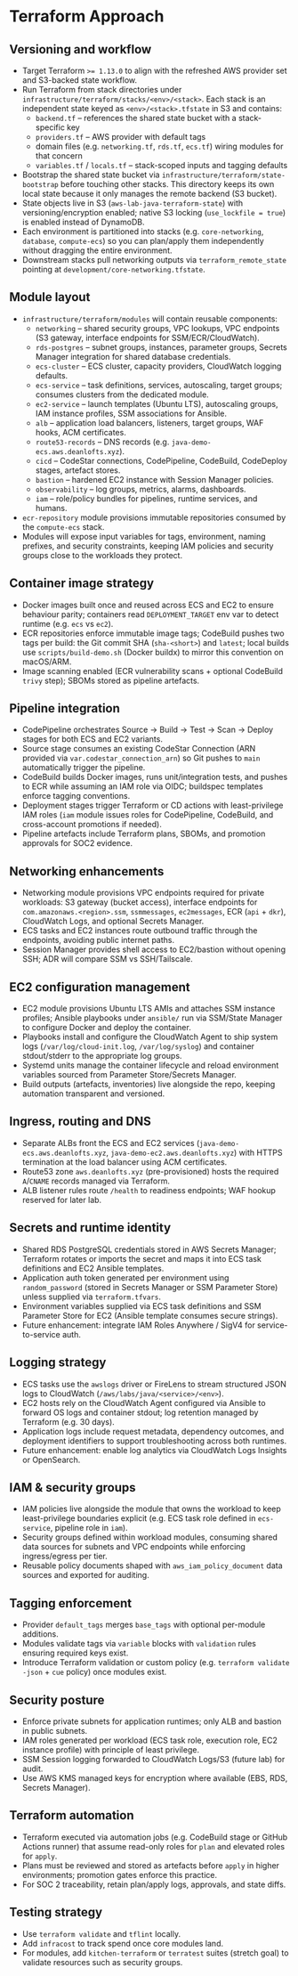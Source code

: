 # Terraform Approach

## Versioning and workflow

- Target Terraform `>= 1.13.0` to align with the refreshed AWS provider set and S3-backed state workflow.
- Run Terraform from stack directories under `infrastructure/terraform/stacks/<env>/<stack>`. Each stack is an independent state keyed as `<env>/<stack>.tfstate` in S3 and contains:
  - `backend.tf` – references the shared state bucket with a stack-specific key
  - `providers.tf` – AWS provider with default tags
  - domain files (e.g. `networking.tf`, `rds.tf`, `ecs.tf`) wiring modules for that concern
  - `variables.tf` / `locals.tf` – stack-scoped inputs and tagging defaults
- Bootstrap the shared state bucket via `infrastructure/terraform/state-bootstrap` before touching other stacks. This directory keeps its own local state because it only manages the remote backend (S3 bucket).
- State objects live in S3 (`aws-lab-java-terraform-state`) with versioning/encryption enabled; native S3 locking (`use_lockfile = true`) is enabled instead of DynamoDB.
- Each environment is partitioned into stacks (e.g. `core-networking`, `database`, `compute-ecs`) so you can plan/apply them independently without dragging the entire environment.
- Downstream stacks pull networking outputs via `terraform_remote_state` pointing at `development/core-networking.tfstate`.

## Module layout

- `infrastructure/terraform/modules` will contain reusable components:
  - `networking` – shared security groups, VPC lookups, VPC endpoints (S3 gateway, interface endpoints for SSM/ECR/CloudWatch).
  - `rds-postgres` – subnet groups, instances, parameter groups, Secrets Manager integration for shared database credentials.
  - `ecs-cluster` – ECS cluster, capacity providers, CloudWatch logging defaults.
  - `ecs-service` – task definitions, services, autoscaling, target groups; consumes clusters from the dedicated module.
  - `ec2-service` – launch templates (Ubuntu LTS), autoscaling groups, IAM instance profiles, SSM associations for Ansible.
  - `alb` – application load balancers, listeners, target groups, WAF hooks, ACM certificates.
  - `route53-records` – DNS records (e.g. `java-demo-ecs.aws.deanlofts.xyz`).
  - `cicd` – CodeStar connections, CodePipeline, CodeBuild, CodeDeploy stages, artefact stores.
  - `bastion` – hardened EC2 instance with Session Manager policies.
  - `observability` – log groups, metrics, alarms, dashboards.
  - `iam` – role/policy bundles for pipelines, runtime services, and humans.
- `ecr-repository` module provisions immutable repositories consumed by the `compute-ecs` stack.
- Modules will expose input variables for tags, environment, naming prefixes, and security constraints, keeping IAM policies and security groups close to the workloads they protect.

## Container image strategy

- Docker images built once and reused across ECS and EC2 to ensure behaviour parity; containers read `DEPLOYMENT_TARGET` env var to detect runtime (e.g. `ecs` vs `ec2`).
- ECR repositories enforce immutable image tags; CodeBuild pushes two tags per build: the Git commit SHA (`sha-<short>`) and `latest`; local builds use `scripts/build-demo.sh` (Docker buildx) to mirror this convention on macOS/ARM.
- Image scanning enabled (ECR vulnerability scans + optional CodeBuild `trivy` step); SBOMs stored as pipeline artefacts.

## Pipeline integration

- CodePipeline orchestrates Source → Build → Test → Scan → Deploy stages for both ECS and EC2 variants.
- Source stage consumes an existing CodeStar Connection (ARN provided via `var.codestar_connection_arn`) so Git pushes to `main` automatically trigger the pipeline.
- CodeBuild builds Docker images, runs unit/integration tests, and pushes to ECR while assuming an IAM role via OIDC; buildspec templates enforce tagging conventions.
- Deployment stages trigger Terraform or CD actions with least-privilege IAM roles (`iam` module issues roles for CodePipeline, CodeBuild, and cross-account promotions if needed).
- Pipeline artefacts include Terraform plans, SBOMs, and promotion approvals for SOC2 evidence.

## Networking enhancements

- Networking module provisions VPC endpoints required for private workloads: S3 gateway (bucket access), interface endpoints for `com.amazonaws.<region>.ssm`, `ssmmessages`, `ec2messages`, ECR (`api` + `dkr`), CloudWatch Logs, and optional Secrets Manager.
- ECS tasks and EC2 instances route outbound traffic through the endpoints, avoiding public internet paths.
- Session Manager provides shell access to EC2/bastion without opening SSH; ADR will compare SSM vs SSH/Tailscale.

## EC2 configuration management

- EC2 module provisions Ubuntu LTS AMIs and attaches SSM instance profiles; Ansible playbooks under `ansible/` run via SSM/State Manager to configure Docker and deploy the container.
- Playbooks install and configure the CloudWatch Agent to ship system logs (`/var/log/cloud-init.log`, `/var/log/syslog`) and container stdout/stderr to the appropriate log groups.
- Systemd units manage the container lifecycle and reload environment variables sourced from Parameter Store/Secrets Manager.
- Build outputs (artefacts, inventories) live alongside the repo, keeping automation transparent and versioned.

## Ingress, routing and DNS

- Separate ALBs front the ECS and EC2 services (`java-demo-ecs.aws.deanlofts.xyz`, `java-demo-ec2.aws.deanlofts.xyz`) with HTTPS termination at the load balancer using ACM certificates.
- Route53 zone `aws.deanlofts.xyz` (pre-provisioned) hosts the required `A`/`CNAME` records managed via Terraform.
- ALB listener rules route `/health` to readiness endpoints; WAF hookup reserved for later lab.

## Secrets and runtime identity

- Shared RDS PostgreSQL credentials stored in AWS Secrets Manager; Terraform rotates or imports the secret and maps it into ECS task definitions and EC2 Ansible templates.
- Application auth token generated per environment using `random_password` (stored in Secrets Manager or SSM Parameter Store) unless supplied via `terraform.tfvars`.
- Environment variables supplied via ECS task definitions and SSM Parameter Store for EC2 (Ansible template consumes secure strings).
- Future enhancement: integrate IAM Roles Anywhere / SigV4 for service-to-service auth.

## Logging strategy

- ECS tasks use the `awslogs` driver or FireLens to stream structured JSON logs to CloudWatch (`/aws/labs/java/<service>/<env>`).
- EC2 hosts rely on the CloudWatch Agent configured via Ansible to forward OS logs and container stdout; log retention managed by Terraform (e.g. 30 days).
- Application logs include request metadata, dependency outcomes, and deployment identifiers to support troubleshooting across both runtimes.
- Future enhancement: enable log analytics via CloudWatch Logs Insights or OpenSearch.

## IAM & security groups

- IAM policies live alongside the module that owns the workload to keep least-privilege boundaries explicit (e.g. ECS task role defined in `ecs-service`, pipeline role in `iam`).
- Security groups defined within workload modules, consuming shared data sources for subnets and VPC endpoints while enforcing ingress/egress per tier.
- Reusable policy documents shaped with `aws_iam_policy_document` data sources and exported for auditing.

## Tagging enforcement

- Provider `default_tags` merges `base_tags` with optional per-module additions.
- Modules validate tags via `variable` blocks with `validation` rules ensuring required keys exist.
- Introduce Terraform validation or custom policy (e.g. `terraform validate -json` + `cue` policy) once modules exist.

## Security posture

- Enforce private subnets for application runtimes; only ALB and bastion in public subnets.
- IAM roles generated per workload (ECS task role, execution role, EC2 instance profile) with principle of least privilege.
- SSM Session logging forwarded to CloudWatch Logs/S3 (future lab) for audit.
- Use AWS KMS managed keys for encryption where available (EBS, RDS, Secrets Manager).

## Terraform automation

- Terraform executed via automation jobs (e.g. CodeBuild stage or GitHub Actions runner) that assume read-only roles for `plan` and elevated roles for `apply`.
- Plans must be reviewed and stored as artefacts before `apply` in higher environments; promotion gates enforce this practice.
- For SOC 2 traceability, retain plan/apply logs, approvals, and state diffs.

## Testing strategy

- Use `terraform validate` and `tflint` locally.
- Add `infracost` to track spend once core modules land.
- For modules, add `kitchen-terraform` or `terratest` suites (stretch goal) to validate resources such as security groups.
